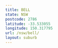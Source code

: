 ```yaml
---
title: BELL
state: NSW
postcode: 2786
latitude: -33.533055
longitude: 150.317795
url: /nsw/bell/
layout: suburb
---
```

